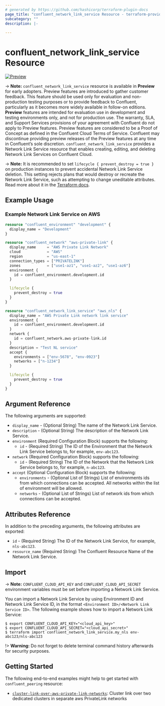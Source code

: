 ```yaml
---
# generated by https://github.com/hashicorp/terraform-plugin-docs
page_title: "confluent_network_link_service Resource - terraform-provider-confluent"
subcategory: ""
description: |-
  
---
```


# confluent_network_link_service Resource

[![Preview](https://img.shields.io/badge/Lifecycle%20Stage-Preview-%2300afba)](https://docs.confluent.io/cloud/current/api.html#section/Versioning/API-Lifecycle-Policy)

-> **Note:** `confluent_network_link_service` resource is available in **Preview** for early adopters. Preview features are introduced to gather customer feedback. This feature should be used only for evaluation and non-production testing purposes or to provide feedback to Confluent, particularly as it becomes more widely available in follow-on editions.  
**Preview** features are intended for evaluation use in development and testing environments only, and not for production use. The warranty, SLA, and Support Services provisions of your agreement with Confluent do not apply to Preview features. Preview features are considered to be a Proof of Concept as defined in the Confluent Cloud Terms of Service. Confluent may discontinue providing preview releases of the Preview features at any time in Confluent’s sole discretion.
`confluent_network_link_service` provides a Network Link Service resource that enables creating, editing, and deleting Network Link Services on Confluent Cloud.

-> **Note:** It is recommended to set `lifecycle { prevent_destroy = true }` on production instances to prevent accidental Network Link Service deletion. This setting rejects plans that would destroy or recreate the Network Link Service, such as attempting to change uneditable attributes. Read more about it in the [Terraform docs](https://www.terraform.io/language/meta-arguments/lifecycle#prevent_destroy).

## Example Usage

### Example Network Link Service on AWS

```terraform
resource "confluent_environment" "development" {
  display_name = "Development"
}

resource "confluent_network" "aws-private-link" {
  display_name     = "AWS Private Link Network"
  cloud            = "AWS"
  region           = "us-east-1"
  connection_types = ["PRIVATELINK"]
  zones            = ["use1-az1", "use1-az2", "use1-az6"]
  environment {
    id = confluent_environment.development.id
  }

  lifecycle {
    prevent_destroy = true
  }
}

resource "confluent_network_link_service" "aws_nls" {
  display_name = "AWS Private Link network link service"
  environment {
    id = confluent_environment.development.id
  }
  network {
    id = confluent_network.aws-private-link.id
  }
  description = "Test NL service"
  accept {
    environments = ["env-5678", "env-0923"]
    networks = ["n-1234"]
  }

  lifecycle {
    prevent_destroy = true
  }
}
```

<!-- schema generated by tfplugindocs -->
## Argument Reference

The following arguments are supported:

- `display_name` - (Optional String) The name of the Network Link Service.
- `description` - (Optional String) The description of the Network Link Service.
- `environment` (Required Configuration Block) supports the following:
  - `id` - (Required String) The ID of the Environment that the Network Link Service belongs to, for example, `env-abc123`.
- `network` (Required Configuration Block) supports the following:
  - `id` - (Required String) The ID of the Network that the Network Link Service belongs to, for example, `n-abc123`.
- `accept` (Optional Configuration Block) supports the following:
  - `environments` - (Optional List of Strings) List of environments ids from which connections can be accepted. All networks within the list of environment will be allowed.
  - `networks` - (Optional List of Strings) List of network ids from which connections can be accepted.

## Attributes Reference

In addition to the preceding arguments, the following attributes are exported:

- `id` - (Required String) The ID of the Network Link Service, for example, `nls-abc123`.
- `resource_name` (Required String) The Confluent Resource Name of the Network Link Service.

## Import

-> **Note:** `CONFLUENT_CLOUD_API_KEY` and `CONFLUENT_CLOUD_API_SECRET` environment variables must be set before importing a Network Link Service.

You can import a Network Link Service by using Environment ID and Network Link Service ID, in the format `<Environment ID>/<Network Link Service ID>`. The following example shows how to import a Network Link Service:

```shell
$ export CONFLUENT_CLOUD_API_KEY="<cloud_api_key>"
$ export CONFLUENT_CLOUD_API_SECRET="<cloud_api_secret>"
$ terraform import confluent_network_link_service.my_nls env-abc123/nls-abc123
```

!> **Warning:** Do not forget to delete terminal command history afterwards for security purposes.

## Getting Started
The following end-to-end examples might help to get started with `confluent_peering` resource:
* [`cluster-link-over-aws-private-link-networks`](https://github.com/confluentinc/terraform-provider-confluent/tree/master/examples/configurations/cluster-link-over-aws-private-link-networks): Cluster link over two dedicated clusters in separate aws PrivateLink networks
